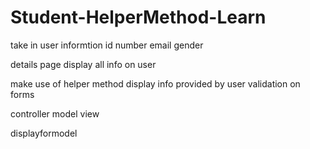 # Student-HelperMethod-Learn

take in user informtion
id number
email
gender

details page
display all info on user

make use of helper method
display info provided by user
validation on forms

controller
model
view

displayformodel
